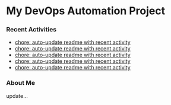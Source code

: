 # My DevOps Automation Project

### Recent Activities
<!-- activity:START -->
- [chore: auto-update readme with recent activity](https://github.com/kaigiii/mybowling-app/commit/09340a23e065d70e4e31588693d388f77b4f4ec4)
- [chore: auto-update readme with recent activity](https://github.com/kaigiii/mybowling-app/commit/06f5c424673cad5ebdffeed9527a37d22e332dc3)
- [chore: auto-update readme with recent activity](https://github.com/kaigiii/mybowling-app/commit/ce3ee6f780ea231d81f51439ba28fc1469fccc58)
- [chore: auto-update readme with recent activity](https://github.com/kaigiii/mybowling-app/commit/560c44d77f5196fe2ba5e1da0e5ccfb4f7c150a8)
- [chore: auto-update readme with recent activity](https://github.com/kaigiii/mybowling-app/commit/6dace2bedb2df84e68f6e696ded5ad9ff5bbb95b)
<!-- activity:END -->

### About Me
<!-- MYLINKS:START -->
<!-- MYLINKS:END -->

update...
